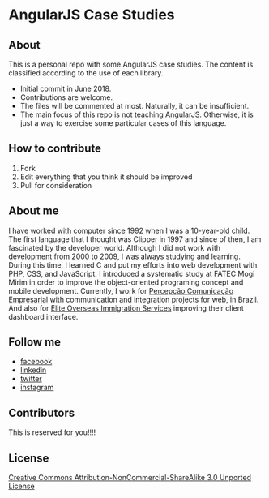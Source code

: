 # AngularJS Case Studies

## About

This is a personal repo with some AngularJS case studies. The content is classified according to the use of each library.

* Initial commit in June 2018.
* Contributions are welcome.
* The files will be commented at most. Naturally, it can be insufficient.
* The main focus of this repo is not teaching AngularJS. Otherwise, it is just a way to exercise some particular cases of this language.

## How to contribute

1. Fork
2. Edit everything that you think it should be improved
3. Pull for consideration

## About me

I have worked with computer since 1992 when I was a 10-year-old child. The first language that I thought was Clipper in 1997 and since of then, I am fascinated by the developer world. Although I did not work with development from 2000 to 2009, I was always studying and learning. During this time, I learned C and put my efforts into web development with PHP, CSS, and JavaScript. I introduced a systematic study at FATEC Mogi Mirim in order to improve the object-oriented programing concept and mobile development. Currently, I work for [Percepção Comunicação Empresarial](http://www.mundopercepcao.com.br/) with communication and integration projects for web, in Brazil. And also for [Elite Overseas Immigration Services](http://www.eliteimmigration.ca/) improving their client dashboard interface.

## Follow me

* [facebook](https://www.facebook.com/paulortvalle)
* [linkedin](https://www.linkedin.com/in/paulortvalle/)
* [twitter](https://twitter.com/paulortvalle)
* [instagram](https://www.instagram.com/paulortvalle/)

## Contributors

This is reserved for you!!!!

## License

[Creative Commons Attribution-NonCommercial-ShareAlike 3.0 Unported License](http://creativecommons.org/licenses/by-nc-sa/3.0/)

